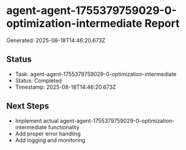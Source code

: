# agent-agent-1755379759029-0-optimization-intermediate Report

Generated: 2025-08-18T14:46:20.673Z

## Status
- Task: agent-agent-1755379759029-0-optimization-intermediate
- Status: Completed
- Timestamp: 2025-08-18T14:46:20.673Z

## Next Steps
- Implement actual agent-agent-1755379759029-0-optimization-intermediate functionality
- Add proper error handling
- Add logging and monitoring
